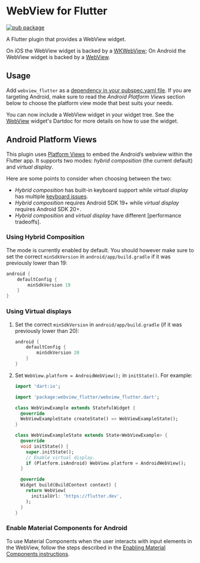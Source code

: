 # WebView for Flutter

[![pub package](https://img.shields.io/pub/v/webview_flutter.svg)](https://pub.dev/packages/webview_flutter)

A Flutter plugin that provides a WebView widget.

On iOS the WebView widget is backed by a [WKWebView](https://developer.apple.com/documentation/webkit/wkwebview);
On Android the WebView widget is backed by a [WebView](https://developer.android.com/reference/android/webkit/WebView).

## Usage
Add `webview_flutter` as a [dependency in your pubspec.yaml file](https://flutter.dev/docs/development/platform-integration/platform-channels). If you are targeting Android, make sure to read the *Android Platform Views* section below to choose the platform view mode that best suits your needs.

You can now include a WebView widget in your widget tree. See the
[WebView](https://pub.dev/documentation/webview_flutter/latest/webview_flutter/WebView-class.html)
widget's Dartdoc for more details on how to use the widget.

## Android Platform Views
This plugin uses
[Platform Views](https://flutter.dev/docs/development/platform-integration/platform-views) to embed
the Android’s webview within the Flutter app. It supports two modes:
*hybrid composition* (the current default) and *virtual display*.

Here are some points to consider when choosing between the two:

* *Hybrid composition* has built-in keyboard support while *virtual display* has multiple
[keyboard issues](https://github.com/flutter/flutter/issues?q=is%3Aopen+label%3Avd-only+label%3A%22p%3A+webview-keyboard%22).
* *Hybrid composition* requires Android SDK 19+ while *virtual display* requires Android SDK 20+.
* *Hybrid composition* and *virtual display* have different [performance tradeoffs].


### Using Hybrid Composition

The mode is currently enabled by default. You should however make sure to set the correct `minSdkVersion` in `android/app/build.gradle` if it was previously lower than 19:

```groovy
android {
    defaultConfig {
        minSdkVersion 19
    }
}
```

### Using Virtual displays

1. Set the correct `minSdkVersion` in `android/app/build.gradle` (if it was previously lower than 20):

    ```groovy
    android {
        defaultConfig {
            minSdkVersion 20
        }
    }
    ```

2. Set `WebView.platform = AndroidWebView();` in `initState()`.
    For example:

    ```dart
    import 'dart:io';

    import 'package:webview_flutter/webview_flutter.dart';

    class WebViewExample extends StatefulWidget {
      @override
      WebViewExampleState createState() => WebViewExampleState();
    }

    class WebViewExampleState extends State<WebViewExample> {
      @override
      void initState() {
        super.initState();
        // Enable virtual display.
        if (Platform.isAndroid) WebView.platform = AndroidWebView();
      }

      @override
      Widget build(BuildContext context) {
        return WebView(
          initialUrl: 'https://flutter.dev',
        );
      }
    }
    ```

### Enable Material Components for Android

To use Material Components when the user interacts with input elements in the WebView,
follow the steps described in the [Enabling Material Components instructions](https://flutter.dev/docs/deployment/android#enabling-material-components).
